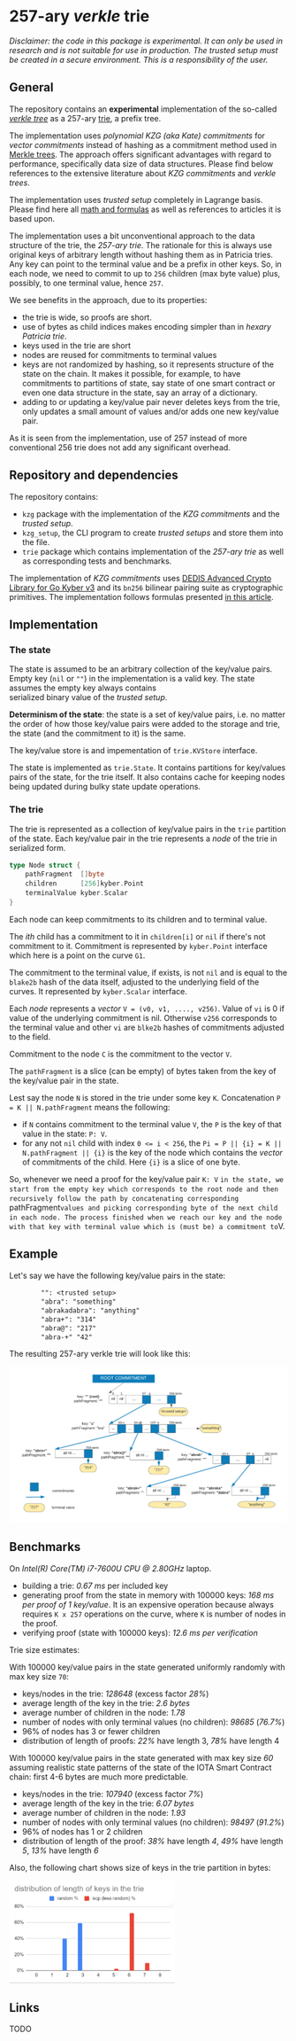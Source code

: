 # 257-ary _verkle_ trie

_Disclaimer: the code in this package is experimental. It can only be used in research and is not suitable for use in production.
The trusted setup must be created in a secure environment. This is a responsibility of the user._

## General
The repository contains an **experimental** implementation of the so-called [_verkle tree_](https://math.mit.edu/research/highschool/primes/materials/2018/Kuszmaul.pdf) as a 257-ary [trie](https://en.wikipedia.org/wiki/Trie), a prefix tree.

The implementation uses _polynomial KZG (aka Kate) commitments_ for _vector commitments_ instead of hashing
as a commitment method used in [Merkle trees](https://en.wikipedia.org/wiki/Merkle_tree).
The approach offers significant advantages with regard to performance, specifically data size of data structures.
Please find below references to the extensive literature about _KZG commitments_ and _verkle trees_.

The implementation uses _trusted setup_ completely in Lagrange basis.
Please find here all [math and formulas](https://hackmd.io/@Evaldas/SJ9KHoDJF) as well as references to articles it is based upon.

The implementation uses a bit unconventional approach to the data structure of the trie, the _257-ary trie_.
The rationale for this is always use original keys of arbitrary length without hashing them as in Patricia tries.
Any key can point to the terminal value and be a prefix in other keys.
So, in each node, we need to commit to up to `256` children (max byte value) plus, possibly, to one terminal value, hence `257`.

We see benefits in the approach, due to its properties:

* the trie is wide, so proofs are short.
* use of bytes as child indices makes encoding simpler than in _hexary Patricia trie_.
* keys used in the trie are short
* nodes are reused for commitments to terminal values
* keys are not randomized by hashing, so it represents structure of the state on the chain.
  It makes it possible, for example, to have commitments to partitions of state, say state of one smart contract
  or even one data structure in the state, say an array of a dictionary.
* adding to or updating a key/value pair never deletes keys from the trie, only updates
  a small amount of values and/or adds one new key/value pair.

As it is seen from the implementation, use of 257 instead of more conventional 256 trie does not add any significant overhead.

## Repository and dependencies

The repository contains:
- `kzg` package with the implementation of the _KZG commitments_ and the _trusted setup_.
- `kzg_setup`, the CLI program to create _trusted setups_ and store them into the file.
- `trie` package which contains implementation of the _257-ary trie_ as well as corresponding tests and benchmarks.

The implementation of _KZG commitments_ uses [DEDIS Advanced Crypto Library for Go Kyber v3](https://github.com/dedis/kyber)
and its `bn256` bilinear pairing suite as cryptographic primitives.
The implementation follows formulas presented [in this article](https://hackmd.io/@Evaldas/SJ9KHoDJF).

## Implementation

### The state
The state is assumed to be an arbitrary collection of the key/value pairs.
Empty key (`nil` or `""`) in the implementation is a valid key. The state assumes the empty key always contains  
serialized binary value of the _trusted setup_.

**Determinism of the state**: the state is a set of key/value pairs, i.e. no matter the order of how those key/value pairs were
added to the storage and trie, the state (and the commitment to it) is the same.

The key/value store is and impementation of `trie.KVStore` interface.

The state is implemented as `trie.State`. It contains partitions for key/values pairs of the state, for the trie itself.
It also contains cache for keeping nodes being updated during bulky state update operations.

### The trie

The trie is represented as a collection of key/value pairs in the `trie` partition of the state. Each key/value pair in the trie
represents a _node_ of the trie in serialized form.

``` Go
type Node struct {
	pathFragment  []byte
	children      [256]kyber.Point
	terminalValue kyber.Scalar
}
```

Each node can keep commitments to its children and to terminal value.

The _ith_ child has a commitment to it in `children[i]` or `nil` if there's not commitment to it.
Commitment is represented by `kyber.Point` interface which here is a point on the curve `G1`.

The commitment to the terminal value, if exists, is not `nil` and is equal to the `blake2b` hash of the data itself, adjusted
to the underlying field of the curves. It represented by `kyber.Scalar` interface.

Each _node_ represents a _vector_ `V = (v0, v1, ...., v256)`. Value of `vi` is 0 if value of the underlying
commitment is nil. Otherwise `v256` corresponds to the terminal value and other `vi` are `blke2b` hashes of
commitments adjusted to the field.

Commitment to the node `C` is the commitment to the vector `V`.

The `pathFragment` is a slice (can be empty) of bytes taken from the key of the key/value pair in the state.

Lest say the node `N` is stored in the trie under some key `K`. Concatenation `P = K || N.pathFragment` means the following:
* if `N` contains commitment to the terminal value `V`, the `P` is the key of that value in the state: `P: V`.
* for any not `nil` child with index `0 <= i < 256`, the `Pi = P || {i} = K || N.pathFragment || {i}` is the key of the node
  which contains the _vector_ of commitments of the child. Here `{i}` is a slice of one byte.

So, whenever we need a proof for the key/value pair `K: V` `in the state, we start from the empty key which corresponds to the
root node and then recursively follow the path by concatenating corresponding `pathFragment` values
and picking corresponding byte of the next child in each node. The process finished when we
reach our key and the node with that key with terminal value which is (must be) a commitment to `V.

## Example

Let's say we have the following key/value pairs in the state:
```
        "": <trusted setup>
		"abra": "something"
		"abrakadabra": "anything"
		"abra+": "314"
		"abra@": "217"
		"abra-+" "42"
```

The resulting 257-ary verkle trie will look like this:

<img src="verkle.png">

## Benchmarks

On _Intel(R) Core(TM) i7-7600U CPU @ 2.80GHz_ laptop.

* building a trie: _0.67 ms_ per included key
* generating proof from the state in memory with 100000 keys: _168 ms per proof of 1 key/value_. It is an expensive
  operation because always requires `K x 257` operations on the curve, where `K` is number of nodes in the proof.
* verifying proof (state with 100000 keys): _12.6 ms per verification_

Trie size estimates:

With 100000 key/value pairs in the state generated uniformly randomly with max key size `70`:

* keys/nodes in the trie: _128648_ (excess factor _28%_)
* average length of the key in the trie: _2.6 bytes_
* average number of children in the node: _1.78_
* number of nodes with only terminal values (no children): _98685_ (_76.7%_)
* 96% of nodes has 3 or fewer children
* distribution of length of proofs: _22%_ have length 3, _78%_ have length 4

With 100000 key/value pairs in the state generated with max key size _60_ assuming
realistic state patterns of the state of the IOTA Smart Contract chain: first 4-6 bytes are much more predictable.

* keys/nodes in the trie: _107940_ (excess factor _7%_)
* average length of the key in the trie: _6.07 bytes_
* average number of children in the node: _1.93_
* number of nodes with only terminal values (no children): _98497_ (_91.2%_)
* 96% of nodes has 1 or 2 children
* distribution of length of the proof: _38%_ have length _4_, _49%_ have length _5_, _13%_ have length _6_

Also, the following chart shows size of keys in the trie partition in bytes:

<img src="trie_key_size.png"  width="300">

##  Links
TODO